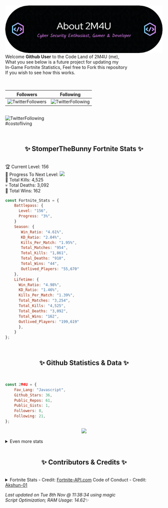 
  ![Header](./src/github-banner.png)
  <br>
  Welcome **Github User** to the Code Land of 2M4U (me),<br>
  What you see below is a future project for updating my<br>
  In-Game Fortnite Statistics, Feel free to Fork this repository<br>
  If you wish to see how this works.
  <br><br>
  <br>
  
  | Followers  | Following |
  | ---------- |:---------:|
  | ![TwitterFollowers](https://img.shields.io/badge/Twitter%20Followers-79-blue)  | ![TwitterFollowing](https://img.shields.io/badge/Twitter%20Following-232-blue)  |


  <br>![TwitterFollowing](https://img.shields.io/badge/Latest%20Tweet--blue)<br>
  #costofliving
   
  <br><h2 align="center"> ✨ StomperTheBunny Fortnite Stats ✨</h2><br>
  🏆 Current Level: 156<br>
  🎉 Progress To Next Level: ![](https://geps.dev/progress/3)<br>
  🎯 Total Kills: 4,525<br>
  💀 Total Deaths: 3,092<br>
  👑 Total Wins: 162<br>

```js
const Fortnite_Stats = {
    Battlepass: {
      Level: "156",
      Progress: "3%",    
    }
    Season: { 
       Win_Ratio: "4.61%",
       KD_Ratio: "2.04%",
       Kills_Per_Match: "1.95%",
       Total_Matches: "954",
       Total_Kills: "1,861",
       Total_Deaths: "910",
       Total_Wins: "44",
       Outlived_Players: "55,670"
    },
    Lifetime: {
      Win_Ratio: "4.98%",
      KD_Ratio: "1.46%",
      Kills_Per_Match: "1.39%",
      Total_Matches: "3,254",
      Total_Kills: "4,525",
      Total_Deaths: "3,092",
      Total_Wins: "162",
      Outlived_Players: "199,619"
      },
    }
}; 
```


<br><h2 align="center"> ✨ Github Statistics & Data ✨</h2><br>

```js
const 2M4U = {
    Fav_Lang: "Javascript",
    Github_Stars: 36,
    Public_Repos: 61,
    Public_Gists: 1,
    Followers: 8,
    Following: 21,
}; 
```

<p align="center">
<img src="https://github-readme-streak-stats.herokuapp.com/?user=2M4U&theme=tokyonight">
</p>
<details>
  <summary>
      Even more stats
  </summary>
  <p align="center">
    <img src="https://github-profile-trophy.vercel.app/?username=2M4U&theme=dracula">
    <img src="https://github-readme-stats.vercel.app/api?username=2M4U&theme=tokyonight&count_private=true&show_icons=true&include_all_commits=true">
  </p>
</details>
<br><h2 align="center"> ✨ Contributors & Credits ✨</h2><br>
<details>
  <summary>
      Fortnite Stats - Credit: <a href="https://fortnite-api.com/?utm_source=github.com/2M4U/2M4U">Fortnite-API.com</a>
      Code of Conduct - Credit: <a href="https://github.com/Akshun-01">Akshun-01</a>
  </summary>
</details>

<!-- Last updated on Tue Nov 08 2022 11:38:34 GMT+0000 (Coordinated Universal Time) ;-;-->
<i>Last updated on  Tue 8th Nov @ 11:38:34 using magic<br>
Script Optimization; RAM Usage: 14.62</i>✨